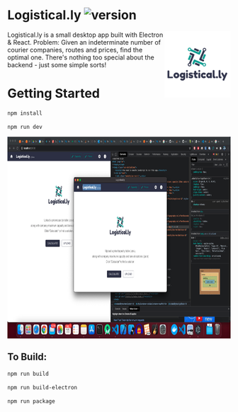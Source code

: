 # Logistical.ly ![version]

<img src="https://github.com/DominicFung/logistical.ly/blob/master/src/img/logo_200x200.png?raw=true" align="right"
     alt="Loggistical.ly logo by Dom Fung" width="150" height="150">

Logistical.ly is a small desktop app built with Electron & React. Problem: Given an indeterminate number of courier companies, routes and prices, find the optimal one. There's nothing too special about the backend - just some simple sorts!

[version]:       https://img.shields.io/badge/version-0.1-green

# Getting Started

```sh
npm install
```

```sh
npm run dev
```
<p align="center">
<img src="https://github.com/DominicFung/logistical.ly/blob/master/src/img/screen-shot.png?raw=true" align="center"
     alt="Screenshot of Logistical.ly" width="830" height="456">
</p>

## To Build:
```sh
npm run build
```

```sh
npm run build-electron
```

```sh
npm run package
```